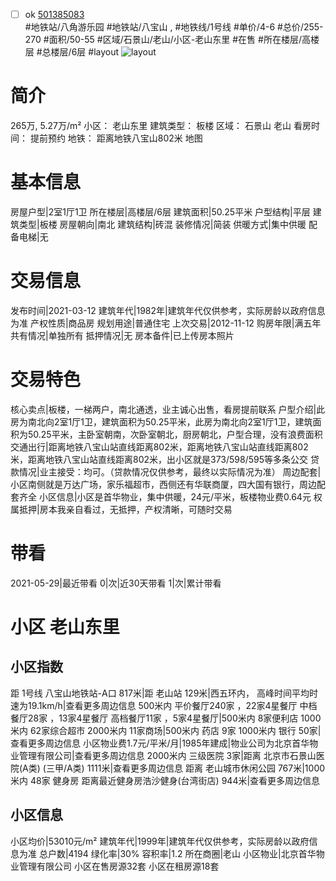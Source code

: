 - [ ] ok [501385083](https://bj.5i5j.com/ershoufang/501385083.html)  
 #地铁站/八角游乐园 #地铁站/八宝山 ,  #地铁线/1号线
#单价/4-6 #总价/255-270 #面积/50-55   #区域/石景山/老山/小区-老山东里 #在售 #所在楼层/高楼层 #总楼层/6层 #layout 
![layout](http://image2a.5i5j.com/bdir/layout/da9841d8e9ad4c229bb3932a71bcfcad.jpg_P5.jpg) 
# 简介 
 265万,  5.27万/m² 
小区： 老山东里
建筑类型： 板楼
区域： 石景山 老山
看房时间： 提前预约
地铁： 距离地铁八宝山802米 地图
# 基本信息 
 房屋户型|2室1厅1卫
所在楼层|高楼层/6层
建筑面积|50.25平米
户型结构|平层
建筑类型|板楼
房屋朝向|南北
建筑结构|砖混
装修情况|简装
供暖方式|集中供暖
配备电梯|无
# 交易信息 
 发布时间|2021-03-12
建筑年代|1982年|建筑年代仅供参考，实际房龄以政府信息为准
产权性质|商品房
规划用途|普通住宅
上次交易|2012-11-12
购房年限|满五年
共有情况|单独所有
抵押情况|无
房本备件|已上传房本照片
# 交易特色 
 核心卖点|板楼，一梯两户，南北通透，业主诚心出售，看房提前联系
户型介绍|此房为南北向2室1厅1卫，建筑面积为50.25平米，此房为南北向2室1厅1卫，建筑面积为50.25平米，主卧室朝南，次卧室朝北，厨房朝北，户型合理，没有浪费面积
交通出行|距离地铁八宝山站直线距离802米，距离地铁八宝山站直线距离802米，距离地铁八宝山站直线距离802米，出小区就是373/598/595等多条公交
贷款情况|业主接受：均可。（贷款情况仅供参考，最终以实际情况为准）
周边配套|小区南侧就是万达广场，家乐福超市，西侧还有华联商厦，四大国有银行，周边配套齐全
小区信息|小区是首华物业，集中供暖，24元/平米，板楼物业费0.64元
权属抵押|房本我亲自看过，无抵押，产权清晰，可随时交易
# 带看 
 2021-05-29|最近带看	 0|次|近30天带看	 1|次|累计带看
# 小区 老山东里
## 小区指数 
 距 1号线 八宝山地铁站-A口 817米|距 老山站 129米|西五环内， 高峰时间平均时速为19.1km/h|查看更多周边信息
500米内 平价餐厅240家 ，22家4星餐厅
中档餐厅28家 ，13家4星餐厅
高档餐厅11家 ，5家4星餐厅|500米内 8家便利店
1000米内 62家综合超市
2000米内 11家商场|500米内 药店 9家
1000米内 银行 50家|查看更多周边信息
小区物业费1.7元/平米/月|1985年建成|物业公司为北京首华物业管理有限公司|查看更多周边信息
2000米内 三级医院 3家|距离 北京市石景山医院(A类) (三甲/A类) 1111米|查看更多周边信息
距离 老山城市休闲公园 767米|1000米内 48家 健身房
距离最近健身房浩沙健身(台湾街店) 944米|查看更多周边信息
## 小区信息 
 小区均价|53010元/m²
建筑年代|1999年|建筑年代仅供参考，实际房龄以政府信息为准
总户数|4194
绿化率|30%
容积率|1.2
所在商圈|老山
小区物业|北京首华物业管理有限公司
小区在售房源32套
小区在租房源18套
